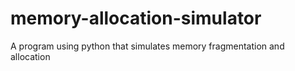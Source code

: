 # memory-allocation-simulator
A program using python that simulates memory fragmentation and allocation
